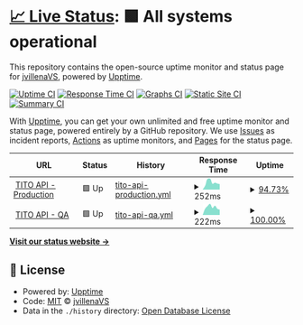 # [📈 Live Status](https://jvillenaVS.github.io/tito): <!--live status--> **🟩 All systems operational**

This repository contains the open-source uptime monitor and status page for [jvillenaVS](https://jvillenaVS.github.io/tito), powered by [Upptime](https://github.com/upptime/upptime).

[![Uptime CI](https://github.com/jvillenaVS/tito/workflows/Uptime%20CI/badge.svg)](https://github.com/jvillenaVS/tito/actions?query=workflow%3A%22Uptime+CI%22)
[![Response Time CI](https://github.com/jvillenaVS/tito/workflows/Response%20Time%20CI/badge.svg)](https://github.com/jvillenaVS/tito/actions?query=workflow%3A%22Response+Time+CI%22)
[![Graphs CI](https://github.com/jvillenaVS/tito/workflows/Graphs%20CI/badge.svg)](https://github.com/jvillenaVS/tito/actions?query=workflow%3A%22Graphs+CI%22)
[![Static Site CI](https://github.com/jvillenaVS/tito/workflows/Static%20Site%20CI/badge.svg)](https://github.com/jvillenaVS/tito/actions?query=workflow%3A%22Static+Site+CI%22)
[![Summary CI](https://github.com/jvillenaVS/tito/workflows/Summary%20CI/badge.svg)](https://github.com/jvillenaVS/tito/actions?query=workflow%3A%22Summary+CI%22)

With [Upptime](https://upptime.js.org), you can get your own unlimited and free uptime monitor and status page, powered entirely by a GitHub repository. We use [Issues](https://github.com/jvillenaVS/tito/issues) as incident reports, [Actions](https://github.com/jvillenaVS/tito/actions) as uptime monitors, and [Pages](https://jvillenaVS.github.io/tito) for the status page.

<!--start: status pages-->
<!-- This summary is generated by Upptime (https://github.com/upptime/upptime) -->
<!-- Do not edit this manually, your changes will be overwritten -->
<!-- prettier-ignore -->
| URL | Status | History | Response Time | Uptime |
| --- | ------ | ------- | ------------- | ------ |
| <img alt="" src="https://icons.duckduckgo.com/ip3/api-prod.titoapp.org.ico" height="13"> [TITO API - Production](https://api-prod.titoapp.org/ping) | 🟩 Up | [tito-api-production.yml](https://github.com/jvillenaVS/tito/commits/HEAD/history/tito-api-production.yml) | <details><summary><img alt="Response time graph" src="./graphs/tito-api-production/response-time-week.png" height="20"> 252ms</summary><br><a href="https://jvillenaVS.github.io/tito/history/tito-api-production"><img alt="Response time 285" src="https://img.shields.io/endpoint?url=https%3A%2F%2Fraw.githubusercontent.com%2FjvillenaVS%2Ftito%2FHEAD%2Fapi%2Ftito-api-production%2Fresponse-time.json"></a><br><a href="https://jvillenaVS.github.io/tito/history/tito-api-production"><img alt="24-hour response time 231" src="https://img.shields.io/endpoint?url=https%3A%2F%2Fraw.githubusercontent.com%2FjvillenaVS%2Ftito%2FHEAD%2Fapi%2Ftito-api-production%2Fresponse-time-day.json"></a><br><a href="https://jvillenaVS.github.io/tito/history/tito-api-production"><img alt="7-day response time 252" src="https://img.shields.io/endpoint?url=https%3A%2F%2Fraw.githubusercontent.com%2FjvillenaVS%2Ftito%2FHEAD%2Fapi%2Ftito-api-production%2Fresponse-time-week.json"></a><br><a href="https://jvillenaVS.github.io/tito/history/tito-api-production"><img alt="30-day response time 272" src="https://img.shields.io/endpoint?url=https%3A%2F%2Fraw.githubusercontent.com%2FjvillenaVS%2Ftito%2FHEAD%2Fapi%2Ftito-api-production%2Fresponse-time-month.json"></a><br><a href="https://jvillenaVS.github.io/tito/history/tito-api-production"><img alt="1-year response time 284" src="https://img.shields.io/endpoint?url=https%3A%2F%2Fraw.githubusercontent.com%2FjvillenaVS%2Ftito%2FHEAD%2Fapi%2Ftito-api-production%2Fresponse-time-year.json"></a></details> | <details><summary><a href="https://jvillenaVS.github.io/tito/history/tito-api-production">94.73%</a></summary><a href="https://jvillenaVS.github.io/tito/history/tito-api-production"><img alt="All-time uptime 99.68%" src="https://img.shields.io/endpoint?url=https%3A%2F%2Fraw.githubusercontent.com%2FjvillenaVS%2Ftito%2FHEAD%2Fapi%2Ftito-api-production%2Fuptime.json"></a><br><a href="https://jvillenaVS.github.io/tito/history/tito-api-production"><img alt="24-hour uptime 100.00%" src="https://img.shields.io/endpoint?url=https%3A%2F%2Fraw.githubusercontent.com%2FjvillenaVS%2Ftito%2FHEAD%2Fapi%2Ftito-api-production%2Fuptime-day.json"></a><br><a href="https://jvillenaVS.github.io/tito/history/tito-api-production"><img alt="7-day uptime 94.73%" src="https://img.shields.io/endpoint?url=https%3A%2F%2Fraw.githubusercontent.com%2FjvillenaVS%2Ftito%2FHEAD%2Fapi%2Ftito-api-production%2Fuptime-week.json"></a><br><a href="https://jvillenaVS.github.io/tito/history/tito-api-production"><img alt="30-day uptime 98.79%" src="https://img.shields.io/endpoint?url=https%3A%2F%2Fraw.githubusercontent.com%2FjvillenaVS%2Ftito%2FHEAD%2Fapi%2Ftito-api-production%2Fuptime-month.json"></a><br><a href="https://jvillenaVS.github.io/tito/history/tito-api-production"><img alt="1-year uptime 99.56%" src="https://img.shields.io/endpoint?url=https%3A%2F%2Fraw.githubusercontent.com%2FjvillenaVS%2Ftito%2FHEAD%2Fapi%2Ftito-api-production%2Fuptime-year.json"></a></details>
| <img alt="" src="https://icons.duckduckgo.com/ip3/api-qa.titoapp.org.ico" height="13"> [TITO API - QA](https://api-qa.titoapp.org/ping) | 🟩 Up | [tito-api-qa.yml](https://github.com/jvillenaVS/tito/commits/HEAD/history/tito-api-qa.yml) | <details><summary><img alt="Response time graph" src="./graphs/tito-api-qa/response-time-week.png" height="20"> 222ms</summary><br><a href="https://jvillenaVS.github.io/tito/history/tito-api-qa"><img alt="Response time 274" src="https://img.shields.io/endpoint?url=https%3A%2F%2Fraw.githubusercontent.com%2FjvillenaVS%2Ftito%2FHEAD%2Fapi%2Ftito-api-qa%2Fresponse-time.json"></a><br><a href="https://jvillenaVS.github.io/tito/history/tito-api-qa"><img alt="24-hour response time 60" src="https://img.shields.io/endpoint?url=https%3A%2F%2Fraw.githubusercontent.com%2FjvillenaVS%2Ftito%2FHEAD%2Fapi%2Ftito-api-qa%2Fresponse-time-day.json"></a><br><a href="https://jvillenaVS.github.io/tito/history/tito-api-qa"><img alt="7-day response time 222" src="https://img.shields.io/endpoint?url=https%3A%2F%2Fraw.githubusercontent.com%2FjvillenaVS%2Ftito%2FHEAD%2Fapi%2Ftito-api-qa%2Fresponse-time-week.json"></a><br><a href="https://jvillenaVS.github.io/tito/history/tito-api-qa"><img alt="30-day response time 271" src="https://img.shields.io/endpoint?url=https%3A%2F%2Fraw.githubusercontent.com%2FjvillenaVS%2Ftito%2FHEAD%2Fapi%2Ftito-api-qa%2Fresponse-time-month.json"></a><br><a href="https://jvillenaVS.github.io/tito/history/tito-api-qa"><img alt="1-year response time 270" src="https://img.shields.io/endpoint?url=https%3A%2F%2Fraw.githubusercontent.com%2FjvillenaVS%2Ftito%2FHEAD%2Fapi%2Ftito-api-qa%2Fresponse-time-year.json"></a></details> | <details><summary><a href="https://jvillenaVS.github.io/tito/history/tito-api-qa">100.00%</a></summary><a href="https://jvillenaVS.github.io/tito/history/tito-api-qa"><img alt="All-time uptime 99.92%" src="https://img.shields.io/endpoint?url=https%3A%2F%2Fraw.githubusercontent.com%2FjvillenaVS%2Ftito%2FHEAD%2Fapi%2Ftito-api-qa%2Fuptime.json"></a><br><a href="https://jvillenaVS.github.io/tito/history/tito-api-qa"><img alt="24-hour uptime 100.00%" src="https://img.shields.io/endpoint?url=https%3A%2F%2Fraw.githubusercontent.com%2FjvillenaVS%2Ftito%2FHEAD%2Fapi%2Ftito-api-qa%2Fuptime-day.json"></a><br><a href="https://jvillenaVS.github.io/tito/history/tito-api-qa"><img alt="7-day uptime 100.00%" src="https://img.shields.io/endpoint?url=https%3A%2F%2Fraw.githubusercontent.com%2FjvillenaVS%2Ftito%2FHEAD%2Fapi%2Ftito-api-qa%2Fuptime-week.json"></a><br><a href="https://jvillenaVS.github.io/tito/history/tito-api-qa"><img alt="30-day uptime 99.96%" src="https://img.shields.io/endpoint?url=https%3A%2F%2Fraw.githubusercontent.com%2FjvillenaVS%2Ftito%2FHEAD%2Fapi%2Ftito-api-qa%2Fuptime-month.json"></a><br><a href="https://jvillenaVS.github.io/tito/history/tito-api-qa"><img alt="1-year uptime 99.97%" src="https://img.shields.io/endpoint?url=https%3A%2F%2Fraw.githubusercontent.com%2FjvillenaVS%2Ftito%2FHEAD%2Fapi%2Ftito-api-qa%2Fuptime-year.json"></a></details>

<!--end: status pages-->

[**Visit our status website →**](https://jvillenaVS.github.io/tito)

## 📄 License

- Powered by: [Upptime](https://github.com/upptime/upptime)
- Code: [MIT](./LICENSE) © [jvillenaVS](https://jvillenaVS.github.io/tito)
- Data in the `./history` directory: [Open Database License](https://opendatacommons.org/licenses/odbl/1-0/)
